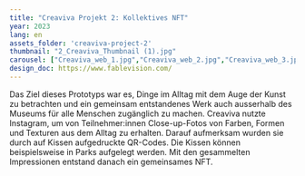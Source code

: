 ```yaml
---
title: "Creaviva Projekt 2: Kollektives NFT"
year: 2023
lang: en
assets_folder: 'creaviva-project-2'
thumbnail: "2_Creaviva_Thumbnail (1).jpg"
carousel: ["Creaviva_web_1.jpg","Creaviva_web_2.jpg","Creaviva_web_3.jpg","Creaviva_web_4.jpg","Creaviva_web_5.jpg","Creaviva_web_6.jpg","Creaviva_web_7.jpg"]
design_doc: https://www.fablevision.com/
---
```


Das Ziel dieses Prototyps war es, Dinge im Alltag mit dem Auge der Kunst zu betrachten und ein gemeinsam entstandenes Werk auch ausserhalb des Museums für alle Menschen zugänglich zu machen. Creaviva nutzte Instagram, um von Teilnehmer:innen Close-up-Fotos von Farben, Formen und Texturen aus dem Alltag zu erhalten. Darauf aufmerksam wurden sie durch auf Kissen aufgedruckte QR-Codes. Die Kissen können beispielsweise in Parks aufgelegt werden. Mit den gesammelten Impressionen entstand danach ein gemeinsames NFT.
